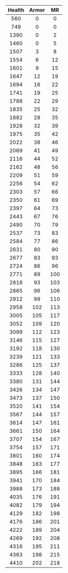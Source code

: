 | Health | Armor | MR |
|:---:|:---:|:---:|
|560|0|0|
|749|0|0|
|1390|0|2|
|1460|0|5|
|1507|3|8|
|1554|6|12|
|1601|9|15|
|1647|12|19|
|1694|16|22|
|1741|19|25|
|1788|22|29|
|1835|25|32|
|1882|28|35|
|1928|32|39|
|1975|35|42|
|2022|38|46|
|2069|41|49|
|2116|44|52|
|2162|48|56|
|2209|51|59|
|2256|54|62|
|2303|57|66|
|2350|61|69|
|2397|64|73|
|2443|67|76|
|2490|70|79|
|2537|73|83|
|2584|77|86|
|2631|80|90|
|2677|83|93|
|2724|86|96|
|2771|89|100|
|2818|93|103|
|2865|96|106|
|2912|99|110|
|2958|102|113|
|3005|105|117|
|3052|109|120|
|3099|112|123|
|3146|115|127|
|3192|118|130|
|3239|121|133|
|3286|125|137|
|3333|128|140|
|3380|131|144|
|3426|134|147|
|3473|137|150|
|3520|141|154|
|3567|144|157|
|3614|147|161|
|3661|150|164|
|3707|154|167|
|3754|157|171|
|3801|160|174|
|3848|163|177|
|3895|166|181|
|3941|170|184|
|3988|173|188|
|4035|176|191|
|4082|179|194|
|4129|182|198|
|4176|186|201|
|4222|189|204|
|4269|192|208|
|4316|195|211|
|4363|198|215|
|4410|202|218|
